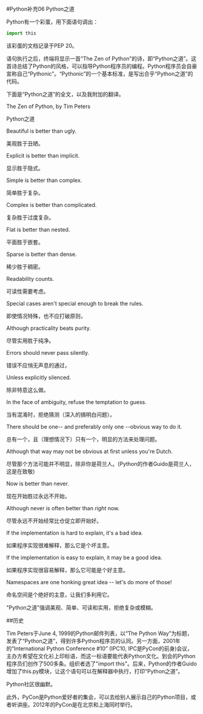 #Python补充06 Python之道


 

Python有一个彩蛋，用下面语句调出：
```python
import this
```
该彩蛋的文档记录于PEP 20。

语句执行之后，终端将显示一首“The Zen of Python”的诗，即“Python之道”。这首诗总结了Python的风格，可以指导Python程序员的编程。Python程序员会自豪宣称自己“Pythonic”。“Pythonic”的一个基本标准，是写出合乎“Python之道”的代码。

 

下面是“Python之道”的全文，以及我附加的翻译。

The Zen of Python, by Tim Peters

Python之道


Beautiful is better than ugly.

美观胜于丑陋。


Explicit is better than implicit.

显示胜于隐式。


Simple is better than complex.

简单胜于复杂。


Complex is better than complicated.

复杂胜于过度复杂。


Flat is better than nested.

平面胜于嵌套。


Sparse is better than dense.

稀少胜于稠密。


Readability counts.

可读性需要考虑。


Special cases aren't special enough to break the rules.

即使情况特殊，也不应打破原则，


Although practicality beats purity.

尽管实用胜于纯净。


Errors should never pass silently.

错误不应悄无声息的通过，


Unless explicitly silenced.

除非特意这么做。


In the face of ambiguity, refuse the temptation to guess.

当有混淆时，拒绝猜测（深入的搞明白问题）。


There should be one-- and preferably only one --obvious way to do it.

总有一个，且（理想情况下）只有一个，明显的方法来处理问题。


Although that way may not be obvious at first unless you're Dutch.

尽管那个方法可能并不明显，除非你是荷兰人。(Python的作者Guido是荷兰人，这是在致敬)


Now is better than never.

现在开始胜过永远不开始，


Although never is often better than *right* now.

尽管永远不开始经常比仓促立即开始好。


If the implementation is hard to explain, it's a bad idea.

如果程序实现很难解释，那么它是个坏主意。


If the implementation is easy to explain, it may be a good idea.

如果程序实现很容易解释，那么它可能是个好主意。


Namespaces are one honking great idea -- let's do more of those!

命名空间是个绝好的主意，让我们多利用它。

 

"Python之道"强调美观、简单、可读和实用，拒绝复杂或模糊。

 

##历史

Tim Peters于June 4, 1999的Python邮件列表，以“The Python Way”为标题，发表了“Python之道”，得到许多Python程序员的认同。另一方面，2001年的“International Python Conference #10” (IPC10, IPC是PyCon的前身)会议，主办方希望在文化衫上印标语，而这一标语要能代表Python文化。到会的Python程序员们创作了500多条。组织者选了"import this"。后来，Python的作者Guido增加了this.py模块，让这个语句可以在解释器中执行，打印“Python之道”。

Python社区很幽默。

 

此外，PyCon是Python爱好者的集会，可以去给别人展示自己的Python项目，或者听讲座。2012年的PyCon是在北京和上海同时举行。
